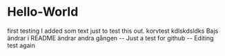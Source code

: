 # Hello-World
first testing
I added som text just to test this out.
korvtest
kdlskdsldks
Bajs
ändrar i README
ändrar andra gången
-- Just a test for github
-- Editing test again
